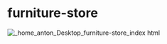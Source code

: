 # furniture-store
![_home_anton_Desktop_furniture-store_index html](https://user-images.githubusercontent.com/72401656/162233479-fa6cd7a8-2313-429d-bab2-764b1a8b4fd0.png)
